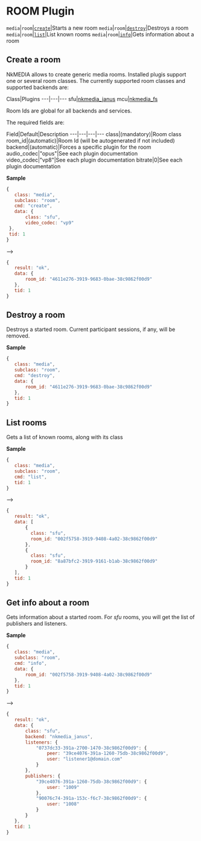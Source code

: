 # ROOM Plugin

`media`|`room`|[`create`](#create-a-room)|Starts a new room
`media`|`room`|[`destroy`](#destroy-a-room)|Destroys a room
`media`|`room`|[`list`](#list-rooms)|List known rooms
`media`|`room`|[`info`](#get-info-about-a-room)|Gets information about a room




## Create a room

NkMEDIA allows to create generic media rooms. Installed plugis support one or several room classes. The currently supported room classes and supported backends are:

Class|Plugins
---|---|---
sfu|[nkmedia_janus](janus.md)
mcu|[nkmedia_fs](fs.md)

Room Ids are global for all backends and services.

The required fields are:

Field|Default|Description
---|---|---|---
class|(mandatory)|Room class
room_id|(automatic)|Room Id (will be autogenerated if not included)
backend|(automatic)|Forces a specific plugin for the room
audio_codec|"opus"|See each plugin documentation
video_codec|"vp8"|See each plugin documentation
bitrate|0|See each plugin documentation


**Sample**

 ```js
{
	class: "media",
  	subclass: "room",
  	cmd: "create",
  	data: {
    	class: "sfu",
    	video_codec: "vp9"
  },
  tid: 1
}
```
-->
 ```js
{
	result: "ok",
	data: {
    	room_id: "4611e276-3919-9683-0bae-38c9862f00d9"
    },
    tid: 1
}
```


## Destroy a room

Destroys a started room. Current participant sessions, if any, will be removed.

**Sample**

 ```js
{
	class: "media",
  	subclass: "room",
  	cmd: "destroy",
  	data: {
    	room_id: "4611e276-3919-9683-0bae-38c9862f00d9"
  	},
  	tid: 1
}
```


## List rooms

Gets a list of known rooms, along with its class

**Sample**

 ```js
{
	class: "media",
  	subclass: "room",
  	cmd: "list",
    tid: 1
}
```
-->
 ```js
{
	result: "ok",
	data: [
	    {
	      class: "sfu",
	      room_id: "002f5758-3919-9408-4a02-38c9862f00d9"
	    },
	    {
	      class: "sfu",
	      room_id: "8a87bfc2-3919-9161-b1ab-38c9862f00d9"
	    }
  	],
    tid: 1
}
```


## Get info about a room

Gets information about a started room. For _sfu_ rooms, you will get the list of publishers and listeners.


**Sample**

 ```js
{
	class: "media",
  	subclass: "room",
  	cmd: "info",
  	data: {
  		room_id: "002f5758-3919-9408-4a02-38c9862f00d9"
  	},
    tid: 1
}
```
-->
 ```js
{
	result: "ok",
	data: {
		class: "sfu",
		backend: "nkmedia_janus",
    	listeners: {
      		"0737dc33-391a-2700-1470-38c9862f00d9": {
        		peer: "39ce4076-391a-1260-75db-38c9862f00d9",
        		user: "listener1@domain.com"
      		}
    	},
    	publishers: {
      		"39ce4076-391a-1260-75db-38c9862f00d9": {
        		user: "1009"
      		},
      		"90076c74-391a-153c-f6c7-38c9862f00d9": {
        		user: "1008"
      		}
    	}
    },
    tid: 1
}
```


